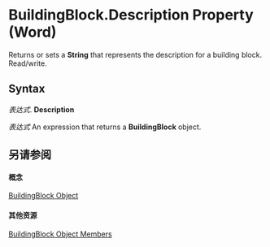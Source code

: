 
# BuildingBlock.Description Property (Word)

Returns or sets a  **String** that represents the description for a building block. Read/write.


## Syntax

 _表达式_. **Description**

 _表达式_ An expression that returns a **BuildingBlock** object.


## 另请参阅


#### 概念


[BuildingBlock Object](2558b89f-8552-bb71-fa40-101cab2635ba.md)
#### 其他资源


[BuildingBlock Object Members](http://msdn.microsoft.com/library/56fb71a6-3ee7-77ee-eaa3-17f16692aa18%28Office.15%29.aspx)